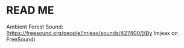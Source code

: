 READ ME
=======

Ambient Forest Sound: [https://freesound.org/people/Imjeax/sounds/427400/](By Imjeax on FreeSound)
